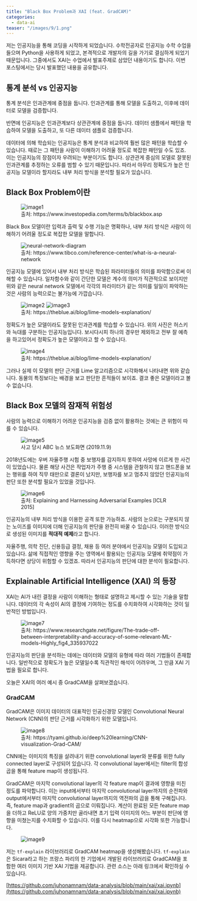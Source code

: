 ```yaml
---
title: "Black Box Problem과 XAI (feat. GradCAM)"
categories:
  - data-ai
teaser: "/images/9/1.png"
---
```


<!--excerpt open-->

저는 인공지능을 통해 코딩을 시작하게 되었습니다. 수학전공자로 인공지능 수학 수업을 들으며 Python을 사용하게 되었고, 본격적으로 개발자의 길을 가기로 결심하게 되었기 때문입니다. 그중에서도 XAI는 수업에서 발표주제로 삼았던 내용이기도 합니다. 이번 포스팅에서는 당시 발표했던 내용을 공유합니다.

<!--excerpt close-->

## 통계 분석 vs 인공지능

통계 분석은 인과관계에 중점을 둡니다. 인과관계를 통해 모델을 도출하고, 이후에 데이터로 모델을 검증합니다.

반면에 인공지능은 인과관계보다 상관관계에 중점을 둡니다. 데이터 샘플에서 패턴을 학습하여 모델을 도출하고, 또 다른 데이터 샘플로 검증합니다.

데이터에 의해 학습되는 인공지능은 통계 분석과 비교하여 훨씬 많은 패턴을 학습할 수 있습니다. 때로는 그 패턴을 사람이 이해하기 어려울 정도로 복잡한 패턴일 수도 있죠. 이는 인공지능의 장점이자 우려되는 부분이기도 합니다. 상관관게 중심의 모델로 잘못된 인과관계를 추정하는 오류를 범할 수 있기 때문입니다. 따라서 아무리 정확도가 높은 인공지능 모델이라 할지라도 내부 처리 방식을 분석할 필요가 있습니다.

## Black Box Problem이란

<figure>
  <img src="/images/9/1.png" alt="image1">
  <figcaption>출처: https://www.investopedia.com/terms/b/blackbox.asp</figcaption>
</figure>

Black Box 모델이란 입력과 출력 및 수행 기능은 명확하나, 내부 처리 방식은 사람이 이해하기 어려울 정도로 복잡한 모델을 말합니다.

<figure>
  <img src="/images/9/neural-network-diagram.svg" alt="neural-network-diagram">
  <figcaption>출처: https://www.tibco.com/reference-center/what-is-a-neural-network</figcaption>
</figure>

인공지능 모델에 있어서 내부 처리 방식은 학습된 파라미터들의 의미를 파악함으로써 이해할 수 있습니다. 일차함수와 같이 간단한 모델은 계수의 의미가 직관적으로 보이지만 위와 같은 neural network 모델에서 각각의 파라미터가 같는 의미를 일일이 파악하는 것은 사람의 능력으로는 불가능에 가깝습니다.

<figure>
  <img src="/images/9/2.png" alt="image2">
  <img src="/images/9/3.png" alt="image3">
  <figcaption>출처: https://theblue.ai/blog/lime-models-explanation/</figcaption>
</figure>

정확도가 높은 모델이라도 잘못된 인과관계를 학습할 수 있습니다. 위의 사진은 허스키와 늑대를 구분하는 인공지능입니다. 보시다시피 하나의 경우만 제외하고 전부 잘 예측을 하고있어서 정확도가 높은 모델이라고 할 수 있습니다.

<figure>
  <img src="/images/9/4.png" alt="image4">
  <figcaption>출처: https://theblue.ai/blog/lime-models-explanation/</figcaption>
</figure>

그러나 실제 이 모델의 판단 근거를 Lime 알고리즘으로 시각화해서 나타내면 위와 같습니다. 동물의 특징보다는 배경을 보고 판단한 흔적들이 보이죠. 결코 좋은 모델이라고 볼 수 없습니다.

## Black Box 모델의 잠재적 위험성

사람의 능력으로 이해하기 어려운 인공지능을 검증 없이 활용하는 것에는 큰 위험이 따를 수 있습니다.

<figure>
  <img src="/images/9/5.jpg" alt="image5">
  <figcaption>사고 당시 ABC 뉴스 보도화면 (2019.11.9)</figcaption>
</figure>

2018년도에는 우버 자율주행 시험 중 보행자를 감지하지 못하여 사망에 이르게 한 사건이 있었습니다. 물론 해당 사건은 작업자가 주행 중 시스템을 관찰하지 않고 핸드폰을 보는 행위를 하여 직무 태만으로 결론이 났지만, 보행자를 보고 멈추지 않았던 인공지능의 판단 또한 분석할 필요가 있었을 것입니다.

<figure>
  <img src="/images/9/6.png" alt="image6">
  <figcaption>출처: Explaining and Harnessing Adversarial Examples [ICLR 2015]</figcaption>
</figure>

인공지능의 내부 처리 방식을 이용한 공격 또한 가능하죠. 사람의 눈으로는 구분되지 않는 노이즈를 이미지에 더해 인공지능의 판단을 완전히 바꿀 수 있습니다. 이러한 방식으로 생성된 이미지를 **적대적 예제**라고 합니다.

자율주행, 의학 진단, 신용등급 결정, 채용 등 여러 분야에서 인공지능 모델이 도입되고 있습니다. 삶에 직접적인 영향을 주는 영역에서 활용되는 인공지능 모델에 취약점이 가득하다면 상당이 위험할 수 있겠죠. 따라서 인공지능의 판단에 대한 분석이 필요합니다.

## Explainable Artificial Intelligence (XAI) 의 등장

XAI는 AI가 내린 결정을 사람이 이해하는 형태로 설명하고 제시할 수 있는 기술을 말합니다. 데이터의 각 속성이 AI의 결정에 기여하는 정도를 수치화하여 시각화하는 것이 일반적인 방법입니다.

<figure>
  <img src="/images/9/7.png" alt="image7">
  <figcaption>출처: https://www.researchgate.net/figure/The-trade-off-between-interpretability-and-accuracy-of-some-relevant-ML-models-Highly_fig4_335937022</figcaption>
</figure>

인공지능의 판단을 분석하는 데에는 데이터와 모델의 유형에 따라 여러 기법들이 존재합니다. 일반적으로 정확도가 높은 모델일수록 직관적인 해석이 어려우며, 그 만큼 XAI 기법을 필요로 합니다.

오늘은 XAI의 여러 예시 중 GradCAM을 살펴보겠습니다.

### GradCAM

GradCAM은 이미지 데이터의 대표적인 인공신경망 모델인 Convolutional Neural Network (CNN)의 판단 근거를 시각화하기 위한 모델입니다.

<figure>
  <img src="/images/9/8.png" alt="image8">
  <figcaption>출처: https://tyami.github.io/deep%20learning/CNN-visualization-Grad-CAM/</figcaption>
</figure>

CNN에는 이미지의 특징을 살려내기 위한 convolutional layer와 분류를 위한 fully connected layer로 구성되어 있습니다. 각 convolutional layer에서는 filter의 합성곱을 통해 feature map이 생성됩니다.

GradCAM은 마지막 convolutional layer의 각 feature map이 결과에 영향을 미친 정도를 파악합니다. 이는 input에서부터 마지막 convolutional layer까지의 순전파와 output에서부터 마지막 convolutional layer까지의 역전파의 곱을 통해 구해집니다. 즉, feature map과 gradient의 곱으로 이뤄집니다. 계산이 완료된 모든 feature map을 더하고 ReLU로 양의 가중치만 골라내면 초기 입력 이미지의 어느 부분이 판단에 영향을 미쳤는지를 수치화할 수 있습니다. 이를 다시 heatmap으로 시각화 또한 가능합니다.

<figure>
  <img src="/images/9/9.png" alt="image9">
</figure>

저는 `tf-explain` 라이브러리로 GradCAM heatmap을 생성해봤습니다. `tf-explain`은 Sicara라고 하는 프랑스 파리의 한 기업에서 개발된 라이브러리로 GradCAM을 포함한 여러 이미지 기반 XAI 기법을 제공합니다. 관련 소스는 아래 링크에서 확인하실 수 있습니다.

[https://github.com/juhonamnam/data-analysis/blob/main/xai/xai.ipynb](https://github.com/juhonamnam/data-analysis/blob/main/xai/xai.ipynb)